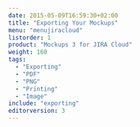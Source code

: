 ```yaml
---
date: 2015-05-09T16:59:30+02:00
title: "Exporting Your Mockups"
menu: "menujiracloud"
listorder: 1
product: "Mockups 3 for JIRA Cloud"
weight: 160
tags:
  - "Exporting"
  - "PDF"
  - "PNG"
  - "Printing"
  - "Image"
include: "exporting"
editorversion: 3
---
```

